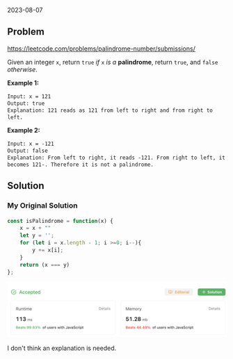2023-08-07

## Problem

https://leetcode.com/problems/palindrome-number/submissions/

Given an integer `x`, return `true` *if* `x` *is a* **palindrome**, return `true`,  and `false` *otherwise*.

**Example 1:**

```
Input: x = 121
Output: true
Explanation: 121 reads as 121 from left to right and from right to left.
```

**Example 2:**

```
Input: x = -121
Output: false
Explanation: From left to right, it reads -121. From right to left, it becomes 121-. Therefore it is not a palindrome.
```

## Solution

### My Original Solution 

```javascript
const isPalindrome = function(x) {
    x = x + ""
    let y = '';
    for (let i = x.length - 1; i >=0; i--){
        y += x[i];
    }
    return (x === y)
};
```

![image-20230808010134944](../../../../images/typora/image-20230808010134944.png)

I don't think an explanation is needed.